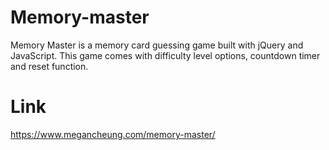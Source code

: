 # Memory-master
Memory Master is a memory card guessing game built with jQuery and JavaScript. This game comes with difficulty level options, countdown timer and reset function.

# Link
https://www.megancheung.com/memory-master/
